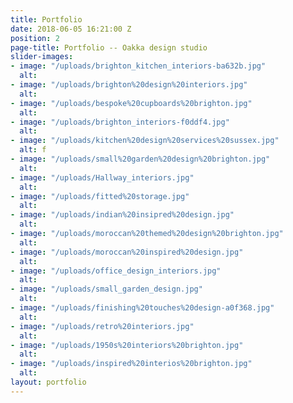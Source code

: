 ```yaml
---
title: Portfolio
date: 2018-06-05 16:21:00 Z
position: 2
page-title: Portfolio -- Oakka design studio
slider-images:
- image: "/uploads/brighton_kitchen_interiors-ba632b.jpg"
  alt: 
- image: "/uploads/brighton%20design%20interiors.jpg"
  alt: 
- image: "/uploads/bespoke%20cupboards%20brighton.jpg"
  alt: 
- image: "/uploads/brighton_interiors-f0ddf4.jpg"
  alt: 
- image: "/uploads/kitchen%20design%20services%20sussex.jpg"
  alt: f
- image: "/uploads/small%20garden%20design%20brighton.jpg"
  alt: 
- image: "/uploads/Hallway_interiors.jpg"
  alt: 
- image: "/uploads/fitted%20storage.jpg"
  alt: 
- image: "/uploads/indian%20insipred%20design.jpg"
  alt: 
- image: "/uploads/moroccan%20themed%20design%20brighton.jpg"
  alt: 
- image: "/uploads/moroccan%20inspired%20design.jpg"
  alt: 
- image: "/uploads/office_design_interiors.jpg"
  alt: 
- image: "/uploads/small_garden_design.jpg"
  alt: 
- image: "/uploads/finishing%20touches%20design-a0f368.jpg"
  alt: 
- image: "/uploads/retro%20interiors.jpg"
  alt: 
- image: "/uploads/1950s%20interiors%20brighton.jpg"
  alt: 
- image: "/uploads/inspired%20interios%20brighton.jpg"
  alt: 
layout: portfolio
---
```


